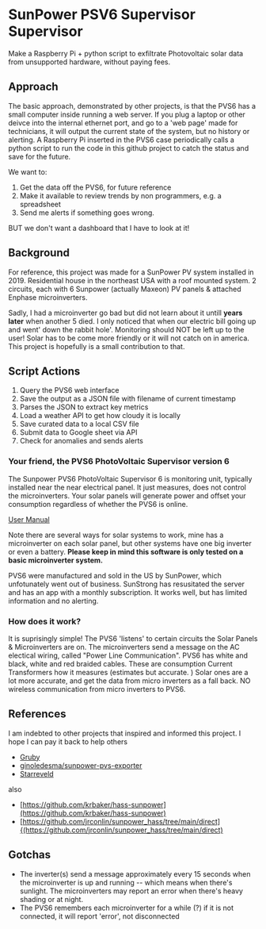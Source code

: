 # SunPower PSV6 Supervisor Supervisor
Make a Raspberry Pi + python script to exfiltrate Photovoltaic solar data from unsupported hardware, without paying fees.

## Approach
The basic approach, demonstrated by other projects, is that the PVS6 has a small computer inside running a web server.  If you plug a laptop or other deivce into the internal ethernet port, and go to a 'web page' made for technicians, it will output the current state of the system, but no history or alerting. A Raspberry Pi inserted in the PVS6 case periodically calls a python script to run the code in this github project to catch the status and save for the future.

We want to:
1. Get the data off the PVS6, for future reference 
1. Make it available to review trends by non programmers, e.g. a spreadsheet
1. Send me alerts if something goes wrong.

BUT we don't want a dashboard that I have to look at it!  

## Background
For reference, this project was made for a SunPower PV system installed in 2019.  Residential house in the northeast USA with a roof mounted system.  2 circuits, each with 6 Sunpower (actually Maxeon) PV panels & attached Enphase microinverters. 

Sadly, I had a microinverter go bad but did not learn about it untill **years later** when another 5 died.  I only noticed that when our electric bill going up and went' down the rabbit hole'.  Monitoring should NOT be left up to the user!  Solar has to be come more friendly or it will not catch on in america.  This project is hopefully is a small contribution to that.


## Script Actions

1. Query the PVS6 web interface
1. Save the output as a JSON file with filename of current timestamp 
1. Parses the JSON to extract key metrics
1. Load a weather API to get how cloudy it is locally
1. Save curated data to a local CSV file
1. Submit data to Google sheet via API
1. Check for anomalies and sends alerts


### Your friend, the PVS6 PhotoVoltaic Supervisor version 6

The Sunpower PVS6 PhotoVoltaic Supervisor 6 is monitoring unit, typically installed near the near electrical panel.  It just measures, does not control the microinverters.  Your solar panels will generate power and offset your consumption regardless of whether the PVS6 is online. 

[User Manual](https://usermanual.wiki/SunPower/539848-Z.Users-Manual-rev-6022522.pdf)

Note there are several ways for solar systems to work, mine has a microinverter on each solar panel, but other systems have one big inverter or even a battery.  **Please keep in mind this software is only tested on a basic microinverter system.**  

PVS6 were manufactured and sold in the US by SunPower, which unfotunately went out of business.  SunStrong has resusitated the server and has an app with a monthly subscription.  It works well, but has limited information and no alerting.  

### How does it work?
It is suprisingly simple! The PVS6 'listens' to certain circuits the Solar Panels & Microinverters are on.  The microinverters send a message on the AC electical wiring, called "Power Line Communication". 
PVS6 has white and black, white and red braided cables. These are consumption Current Transformers how it measures (estimates but accurate. )   Solar ones are a lot more accurate, and get the data from micro inverters as a fall back. NO wireless communication from micro inverters to PVS6.


## References
I am indebted to other projects that inspired and informed this project.  I hope I can pay it back to help others

- [Gruby](https://blog.gruby.com/2020/04/28/monitoring-a-sunpower-solar-system/)
- [ginoledesma/sunpower-pvs-exporter](https://github.com/ginoledesma/sunpower-pvs-exporter/blob/master/sunpower_pvs_notes.md)
- [Starreveld](https://starreveld.com/PVS6%20Access%20and%20API.pdf)

also
- [https://github.com/krbaker/hass-sunpower](https://github.com/krbaker/hass-sunpower)
- [https://github.com/jrconlin/sunpower_hass/tree/main/direct]{(https://github.com/jrconlin/sunpower_hass/tree/main/direct)

## Gotchas
- The inverter(s) send a message approximately every 15 seconds when the microinverter is up and running -- which means when there's sunlight. The microinverters may report an error when there's heavy shading or at night.
- The PVS6 remembers each microinverter for a while (?) if it is not connected, it will report 'error', not disconnected
